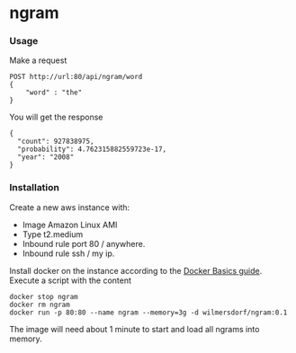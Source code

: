 # ngram
### Usage
Make a request
```
POST http://url:80/api/ngram/word
{
	"word" : "the"
}
```
You will get the response
```
{
  "count": 927838975,
  "probability": 4.762315882559723e-17,
  "year": "2008"
}
```
### Installation
Create a new aws instance with:
- Image Amazon Linux AMI
- Type t2.medium
- Inbound rule port 80 / anywhere.
- Inbound rule ssh / my ip.

Install docker on the instance according to the [Docker Basics guide](http://docs.aws.amazon.com/AmazonECS/latest/developerguide/docker-basics.html#install_docker).<br>
Execute a script with the content
```
docker stop ngram
docker rm ngram
docker run -p 80:80 --name ngram --memory=3g -d wilmersdorf/ngram:0.1
```
The image will need about 1 minute to start and load all ngrams into memory.
